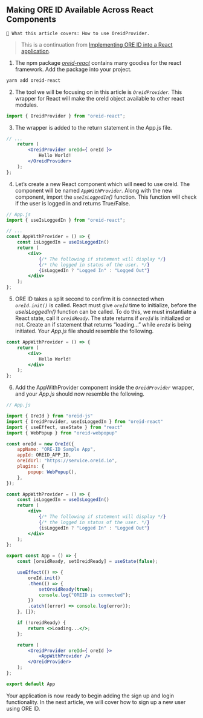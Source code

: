 ## Making ORE ID Available Across React Components

```text
📢 What this article covers: How to use OreidProvider.
```


> This is a continuation from [Implementing ORE ID into a React application](https://www.notion.so/Getting-Started-with-ORE-ID-on-React-36bcc9ddcb2342af8284cba7e6a028c8).
> 

1. The npm package *[oreid-react](https://www.npmjs.com/package/oreid-react)* contains many goodies for the react framework.  Add the package into your project.

```bash
yarn add oreid-react
```

2. The tool we will be focusing on in this article is *```OreidProvider```.*  This wrapper for React will make the oreId object available to other react modules.

```jsx
import { OreidProvider } from "oreid-react";
```

3. The wrapper is added to the return statement in the App.js file.

```jsx
// ...
	return (
		<OreidProvider oreId={ oreId }>
			Hello World!
		</OreidProvider>
	);
};
```

4. Let’s create a new React component which will need to use oreId.   The component will be named *```AppWithProvider```.* Along with the new component, import the *```useIsLoggedIn```()* function. This function will check if the user is logged in and returns True/False. 

```jsx
// App.js
import { useIsLoggedIn } from "oreid-react";

// ...
const AppWithProvider = () => {
	const isLoggedIn = useIsLoggedIn()
	return (
		<div>
			{/* The following if statement will display */}
			{/* the logged in status of the user. */}
      		{isLoggedIn ? "Logged In" : "Logged Out"}
		</div>
	);
};
```

5. ORE ID takes a split second to confirm it is connected when *```oreId.init()```* is called.  React must give *``oreId``* time to initialize, before the *useIsLoggedIn()* function can be called. To do this, we must instantiate a React state, call it *```oreidReady```*. The state returns if *```oreId```* is initialized or not.  Create an if statement that returns “loading…” while *```oreId```* is being initiated. Your *App.js* file should resemble the following.

```jsx
const AppWithProvider = () => {
	return (
		<div>
      		Hello World!
		</div>
	);
};
```

6. Add the AppWithProvider component inside the *```OreidProvider```* wrapper, and your *App.js* should now resemble the following.

```jsx
// App.js

import { OreId } from "oreid-js"
import { OreidProvider, useIsLoggedIn } from "oreid-react"
import { useEffect, useState } from "react"
import { WebPopup } from "oreid-webpopup"

const oreId = new OreId({
	appName: "ORE-ID Sample App",
	appId: OREID_APP_ID,
	oreIdUrl: "https://service.oreid.io",
	plugins: {
		popup: WebPopup(),
  	},
});

const AppWithProvider = () => {
	const isLoggedIn = useIsLoggedIn()
	return (
		<div>
			{/* The following if statement will display */}
			{/* the logged in status of the user. */}
      		{isLoggedIn ? "Logged In" : "Logged Out"}
		</div>
	);
};

export const App = () => {
	const [oreidReady, setOreidReady] = useState(false);

	useEffect(() => {
		oreId.init()
		.then(() => {
			setOreidReady(true);
			console.log("OREID is connected");
		})
		.catch((error) => console.log(error));
	}, []);

  	if (!oreidReady) {
		return <>Loading...</>;
	};

	return (
		<OreidProvider oreId={ oreId }>
			<AppWithProvider />
		</OreidProvider>
	);
};

export default App
```

Your application is now ready to begin adding the sign up and login functionality.  In the next article, we will cover how to sign up a new user using ORE ID.